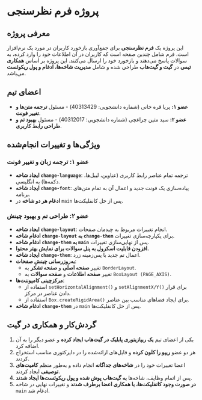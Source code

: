 # پروژه فرم نظرسنجی

## معرفی پروژه

این پروژه یک **فرم نظرسنجی** برای جمع‌آوری بازخورد کاربران در مورد یک نرم‌افزار است. فرم شامل چندین صفحه است که کاربران در آن اطلاعات خود را وارد کرده، به سوالات پاسخ می‌دهند و بازخورد خود را ارسال می‌کنند. این پروژه بر اساس **همکاری تیمی** در **گیت و گیت‌هاب** طراحی شده و شامل **مدیریت شاخه‌ها، ادغام و پول ریکوئست** می‌باشد.

## اعضای تیم

- **عضو ۱:** پریا قره خانی (شماره دانشجویی: 40313429) - مسئول **ترجمه متن‌ها و تغییر فونت**.
- **عضو ۲:** سید متین چراغچی (شماره دانشجویی: 40312017) - مسئول **بهبود تم و طراحی رابط کاربری**.

## ویژگی‌ها و تغییرات انجام‌شده

### عضو ۱: ترجمه زبان و تغییر فونت

- **ایجاد شاخه `change-language`**: ترجمه تمام عناصر رابط کاربری (عناوین، لیبل‌ها، دکمه‌ها) به انگلیسی.
- **ایجاد شاخه `change-font`**: پیاده‌سازی یک فونت جدید و اعمال آن به تمام متن‌های برنامه.
- **ادغام هر دو شاخه** در `main` پس از حل کانفلیکت‌ها.

### عضو ۲: طراحی تم و بهبود چینش

- **ایجاد شاخه `change-layout`**: انجام تغییرات مربوط به چیدمان صفحات.
- **ادغام شاخه `change-layout` به `change-them`** برای یکپارچه‌سازی تغییرات.
- **ادغام شاخه `change-them` به `main`** پس از نهایی‌سازی تغییرات.
- **افزودن قابلیت اسکرول به پنل سوالات برای نمایش بهتر محتوا.**
- **ایجاد شاخه `change-them`**: اعمال تم جدید با پس‌زمینه زرد.
- **به‌روزرسانی چینش صفحات**:
  - تغییر **صفحه اصلی** و **صفحه تشکر** به `BorderLayout`.
  - تغییر **صفحه اطلاعات** و **صفحه سوالات** به `BoxLayout (PAGE_AXIS)`.
- **مرکز‌چینی کامپوننت‌ها**:
  - استفاده از `setHorizontalAlignment()` و `setAlignmentX/Y()` برای قرار دادن عناصر در مرکز.
  - استفاده از `Box.createRigidArea()` برای ایجاد فضاهای مناسب بین عناصر.
- **ادغام شاخه `change-them`** در `main` پس از حل کانفلیکت‌ها.

## گردش‌کار و همکاری در گیت

1. یکی از اعضای تیم **یک ریپازیتوری پابلیک در گیت‌هاب ایجاد کرده** و عضو دیگر را به آن اضافه کرد.
2. هر دو عضو **ریپو را کلون کرده** و فایل‌های ارائه‌شده را در دایرکتوری مناسب استخراج کردند.
3. اعضا تغییرات خود را در **شاخه‌های جداگانه** انجام داده و به‌طور منظم **کامیت‌های توصیفی** ایجاد کردند.
4. پس از اتمام وظایف، شاخه‌ها **به گیت‌هاب پوش شده و پول ریکوئست‌ها ایجاد شدند**.
5. **در صورت وجود کانفلیکت‌ها، با همکاری اعضا برطرف شدند** و تغییرات نهایی در شاخه `main` ادغام شد.

